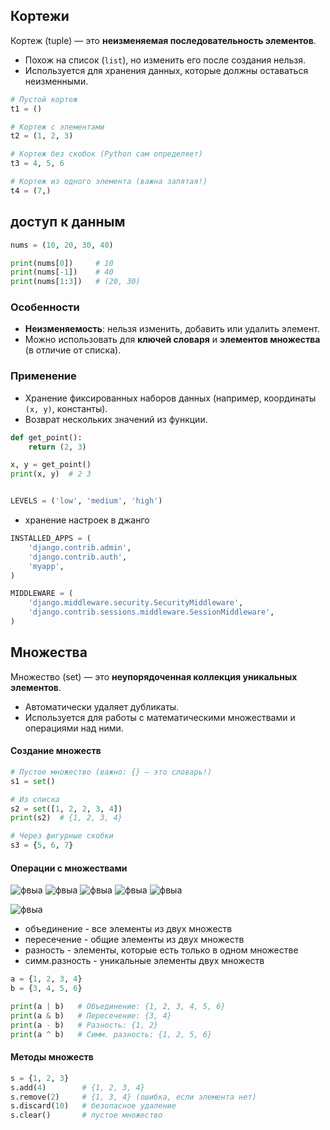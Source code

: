 ## Кортежи

Кортеж (tuple) — это **неизменяемая последовательность элементов**.

- Похож на список (`list`), но изменить его после создания нельзя.
- Используется для хранения данных, которые должны оставаться неизменными.

```python
# Пустой кортеж
t1 = ()

# Кортеж с элементами
t2 = (1, 2, 3)

# Кортеж без скобок (Python сам определяет)
t3 = 4, 5, 6

# Кортеж из одного элемента (важна запятая!)
t4 = (7,)
```

## доступ к данным 

```python
nums = (10, 20, 30, 40)

print(nums[0])     # 10
print(nums[-1])    # 40
print(nums[1:3])   # (20, 30)
```

### Особенности

- **Неизменяемость**: нельзя изменить, добавить или удалить элемент.
- Можно использовать для **ключей словаря** и **элементов множества** (в отличие от списка).
### Применение

- Хранение фиксированных наборов данных (например, координаты `(x, y)`, константы).
- Возврат нескольких значений из функции.

```python
def get_point():
    return (2, 3)

x, y = get_point()
print(x, y)  # 2 3


LEVELS = ('low', 'medium', 'high')
```

- хранение настроек в джанго 

```python
INSTALLED_APPS = (
    'django.contrib.admin',
    'django.contrib.auth',
    'myapp',
)

MIDDLEWARE = (
    'django.middleware.security.SecurityMiddleware',
    'django.contrib.sessions.middleware.SessionMiddleware',
)
```


## Множества

Множество (set) — это **неупорядоченная коллекция уникальных элементов**.

- Автоматически удаляет дубликаты.
- Используется для работы с математическими множествами и операциями над ними.

#### Создание множеств

```python
# Пустое множество (важно: {} — это словарь!)
s1 = set()

# Из списка
s2 = set([1, 2, 2, 3, 4])
print(s2)  # {1, 2, 3, 4}

# Через фигурные скобки
s3 = {5, 6, 7}
```

#### Операции с множествами


![фвыа](http://images.na4u.ru/static/sets/1.png)
![фвыа](http://images.na4u.ru/static/sets/2.png)
![фвыа](http://images.na4u.ru/static/sets/3.png)
![фвыа](http://images.na4u.ru/static/sets/4.png)
![фвыа](http://images.na4u.ru/static/sets/5.png)

![фвыа](http://images.na4u.ru/static/sets/6.png)

- объединение - все элементы из двух множеств
- пересечение - общие элементы из двух множеств
- разность - элементы, которые есть только в одном множестве
- симм.разность - уникальные элементы двух множеств


```python
a = {1, 2, 3, 4}
b = {3, 4, 5, 6}

print(a | b)   # Объединение: {1, 2, 3, 4, 5, 6}
print(a & b)   # Пересечение: {3, 4}
print(a - b)   # Разность: {1, 2}
print(a ^ b)   # Симм. разность: {1, 2, 5, 6}
```

#### Методы множеств

```python
s = {1, 2, 3}
s.add(4)        # {1, 2, 3, 4}
s.remove(2)     # {1, 3, 4} (ошибка, если элемента нет)
s.discard(10)   # безопасное удаление
s.clear()       # пустое множество
```


